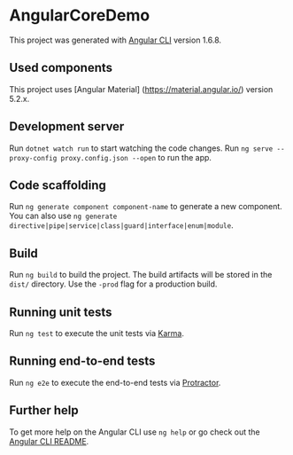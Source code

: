 # AngularCoreDemo

This project was generated with [Angular CLI](https://github.com/angular/angular-cli) version 1.6.8.

## Used components

This project uses [Angular Material] (https://material.angular.io/) version 5.2.x.

## Development server

Run `dotnet watch run` to start watching the code changes.
Run `ng serve --proxy-config proxy.config.json --open` to run the app.

## Code scaffolding

Run `ng generate component component-name` to generate a new component. You can also use `ng generate directive|pipe|service|class|guard|interface|enum|module`.

## Build

Run `ng build` to build the project. The build artifacts will be stored in the `dist/` directory. Use the `-prod` flag for a production build.

## Running unit tests

Run `ng test` to execute the unit tests via [Karma](https://karma-runner.github.io).

## Running end-to-end tests

Run `ng e2e` to execute the end-to-end tests via [Protractor](http://www.protractortest.org/).

## Further help

To get more help on the Angular CLI use `ng help` or go check out the [Angular CLI README](https://github.com/angular/angular-cli/blob/master/README.md).
